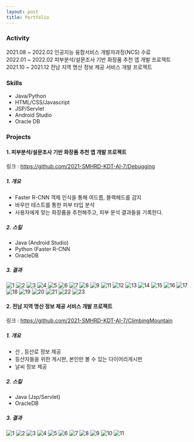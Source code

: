 ```yaml
---
layout: post
title: Portfolio
---
```


### Activity
2021.08 ~ 2022.02     인공지능 융합서비스 개발자과정(NCS) 수료
<br>
2022.01 ~ 2022.02     피부분석/설문조사 기반 화장품 추천 앱 개발 프로젝트
<br>
2021.10 ~ 2021.12     전남 지역 명산 정보 제공 서비스 개발 프로젝트

### Skills
- Java/Python
- HTML/CSS/Javascript
- JSP/Servlet
- Android Studio
- Oracle DB

### Projects

#### 1. 피부분석/설문조사 기반 화장품 추천 앱 개발 프로젝트
링크 : https://github.com/2021-SMHRD-KDT-AI-7/Debugging


##### 1.  개요
- Faster R-CNN 객체 인식을 통해 여드름, 블랙헤드를 감지
- 바우만 테스트를 통한 피부 타입 분석
- 사용자에게 맞는 화장품을 추천해주고, 피부 분석 결과들을 기록한다.

##### 2.  스킬
- Java (Android Studio)
- Python (Faster R-CNN
- OracleDB


##### 3.  결과
![1](https://user-images.githubusercontent.com/48702606/157688236-f19f6ca0-7077-4aab-a7f3-e971a7346f7f.png)
![2](https://user-images.githubusercontent.com/48702606/157688242-bb624a33-8bdd-4afb-abb5-3b1c366b186a.png)
![3](https://user-images.githubusercontent.com/48702606/157688246-4d1aed88-b63e-45e2-a329-256d18d0f975.png)
![4](https://user-images.githubusercontent.com/48702606/157688248-6d4c3352-52b0-43ec-b60b-7658dbbfbe55.png)
![5](https://user-images.githubusercontent.com/48702606/157688250-f4b8b327-2d32-4a49-8762-f9697335b8a4.png)
![6](https://user-images.githubusercontent.com/48702606/157688251-f39f2b05-2835-405a-bb74-3f5d2b5d66cb.png)
![7](https://user-images.githubusercontent.com/48702606/157688255-1588bf41-693d-4667-89e0-7f03540b4c7e.png)
![8](https://user-images.githubusercontent.com/48702606/157688258-0c851d7f-131f-478f-9b0a-43c1280c15f7.png)
![9](https://user-images.githubusercontent.com/48702606/157688264-d04973b1-ccca-4ee4-ad0d-d2c7474983d8.png)
![11](https://user-images.githubusercontent.com/48702606/157688267-510f96e5-8d34-478f-9ebd-71a62ee69cb3.png)
![12](https://user-images.githubusercontent.com/48702606/157688268-2e1167c0-c92b-4008-9e79-ade4c5d7ff13.png)
![13](https://user-images.githubusercontent.com/48702606/157688269-46f16cdd-985d-4d77-9f5c-ec3b1107081f.png)
![14](https://user-images.githubusercontent.com/48702606/157688273-4821e90b-a669-4776-b8ea-13716881aa18.png)
![15](https://user-images.githubusercontent.com/48702606/157688277-2fa706cb-5b84-47c3-93e0-195d80af0b3d.png)
![16](https://user-images.githubusercontent.com/48702606/157688281-97c88ce3-834d-4b5f-b6d4-c3516e677472.png)
![17](https://user-images.githubusercontent.com/48702606/157688285-c5bc2247-ffe9-414f-8ff9-73e63880f6be.png)
![18](https://user-images.githubusercontent.com/48702606/157688287-83d22edc-f406-47de-9130-a735aa133c10.png)
![19](https://user-images.githubusercontent.com/48702606/157688290-1fc0be2b-232c-4bf1-b4d1-8aed2b3f8fa2.png)
![20](https://user-images.githubusercontent.com/48702606/157688292-4725f5d1-913d-482f-bb20-05454732ad00.png)
![21](https://user-images.githubusercontent.com/48702606/157688294-1591eeec-2f2e-472e-905e-e15b902ab4b9.png)
![22](https://user-images.githubusercontent.com/48702606/157688299-70111555-63d0-4d03-aa71-f1ec3510aba5.png)
![23](https://user-images.githubusercontent.com/48702606/157688304-73e3ac86-d500-485a-a831-50405e30f030.png)


#### 2. 전남 지역 명산 정보 제공 서비스 개발 프로젝트
링크 : https://github.com/2021-SMHRD-KDT-AI-7/ClimbingMountain
##### 1.  개요
- 산 , 등산로 정보 제공
- 등산자들을 위한 게시판, 본인만 볼 수 있는 다이어리게시판
- 날씨 정보 제공

##### 2.  스킬
- Java (Jsp/Servlet) 
- OracleDB

##### 3.  결과

![1](https://user-images.githubusercontent.com/48702606/157673840-e11eeb80-32d3-441f-9f1f-a8c45ac6bbc9.png)
![2](https://user-images.githubusercontent.com/48702606/157673616-ecb37175-3ddd-4188-977f-cd380e2bd771.png)
![3](https://user-images.githubusercontent.com/48702606/157673621-fa26b9a9-2a77-4f80-b06a-5c84acb3d083.png)
![4](https://user-images.githubusercontent.com/48702606/157673623-f975976d-ddb3-4973-b4c8-fd84ccd97447.png)
![5](https://user-images.githubusercontent.com/48702606/157673629-d333a033-69dd-40ce-9de2-a9b753add0e9.png)
![6](https://user-images.githubusercontent.com/48702606/157673635-f1467c67-4bef-4030-b55b-64cf4a065583.png)
![7](https://user-images.githubusercontent.com/48702606/157673638-4520bda8-73e4-404e-b92c-38ee5dbfe3c7.png)
![8](https://user-images.githubusercontent.com/48702606/157673642-865861c8-9d93-4458-94b3-4fe1982b4129.png)
![9](https://user-images.githubusercontent.com/48702606/157673648-7e101347-1fbc-4921-a85f-33441ef9e529.png)
![10](https://user-images.githubusercontent.com/48702606/157673650-83591f82-ef90-472c-87e6-ddce07cb0795.png)
![11](https://user-images.githubusercontent.com/48702606/157673653-eef325de-1fbc-45a7-a33f-9e2d10ca2da4.png)
